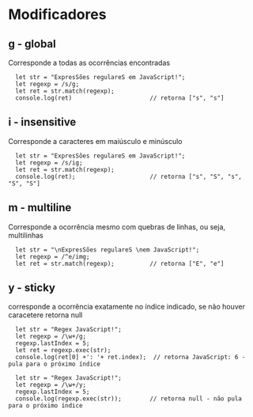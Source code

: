 # Modificadores

## g - global
Corresponde a todas as ocorrências encontradas

      let str = "ExpresSões regulareS em JavaScript!";
      let regexp = /s/g;
      let ret = str.match(regexp);          
      console.log(ret)                      // retorna ["s", "s"]

## i - insensitive
Corresponde a caracteres em maiúsculo e minúsculo

      let str = "ExpresSões regulareS em JavaScript!";
      let regexp = /s/ig;
      let ret = str.match(regexp);           
      console.log(ret);                     // retorna ["s", "S", "s", "S", "S"]

## m - multiline
Corresponde a ocorrência mesmo com quebras de linhas, ou seja, multilinhas

      let str = "\nExpresSões regulareS \nem JavaScript!";
      let regexp = /^e/img;
      let ret = str.match(regexp);          // retorna ["E", "e"]

## y - sticky
corresponde a ocorrência exatamente no índice indicado, se não houver caracetere retorna null

      let str = "Regex JavaScript!";
      let regexp = /\w+/g;
      regexp.lastIndex = 5;
      let ret = regexp.exec(str);
      console.log(ret[0] +': '+ ret.index);  // retorna JavaScript: 6 - pula para o próximo índice
      
      let str = "Regex JavaScript!";
      let regexp = /\w+/y;
      regexp.lastIndex = 5;
      console.log(regexp.exec(str));        // retorna null - não pula para o próximo índice
      
